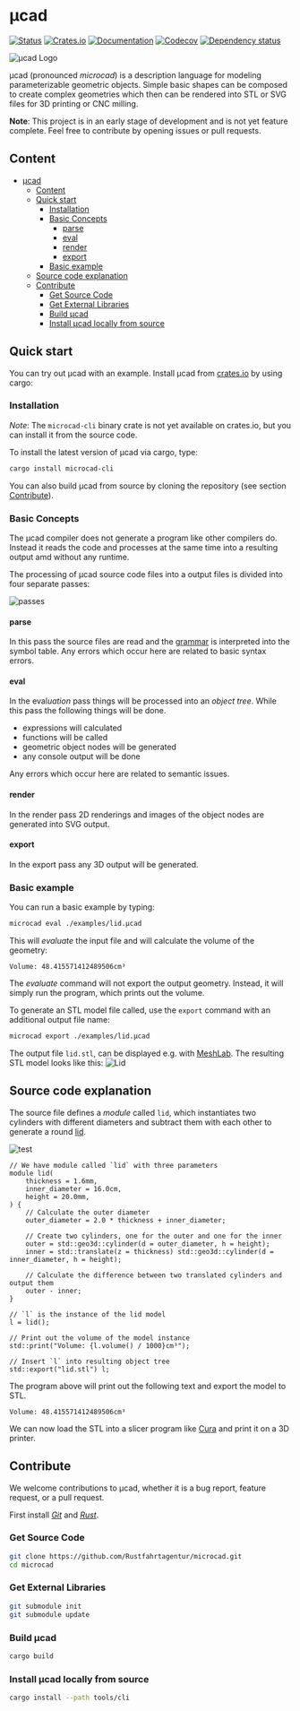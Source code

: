 # µcad

[![Status](https://github.com/Rustfahrtagentur/mcad/actions/workflows/rust.yml/badge.svg)](https://github.com/Rustfahrtagentur/mcad/actions)
[![Crates.io](https://img.shields.io/crates/v/mcad.svg)](https://crates.io/crates/mcad)
[![Documentation](https://docs.rs/mcad/badge.svg)](https://docs.rs/mcad/)
[![Codecov](https://codecov.io/github/Rustfahrtagentur/mcad/coverage.svg?branch=main)](https://codecov.io/gh/Rustfahrtagentur/mcad)
[![Dependency status](https://deps.rs/repo/github/Rustfahrtagentur/mcad/status.svg)](https://deps.rs/repo/github/Rustfahrtagentur/mcad)

![µcad Logo](logo.png)

µcad (pronounced *microcad*) is a description language for modeling parameterizable geometric objects.
Simple basic shapes can be composed to create complex geometries which then can be rendered into STL or SVG files for 3D printing or CNC milling.

**Note**: This project is in an early stage of development and is not yet feature complete. Feel free to contribute by opening issues or pull requests.

## Content

- [µcad](#µcad)
  - [Content](#content)
  - [Quick start](#quick-start)
    - [Installation](#installation)
    - [Basic Concepts](#basic-concepts)
      - [parse](#parse)
      - [eval](#eval)
      - [render](#render)
      - [export](#export)
    - [Basic example](#basic-example)
  - [Source code explanation](#source-code-explanation)
  - [Contribute](#contribute)
    - [Get Source Code](#get-source-code)
    - [Get External Libraries](#get-external-libraries)
    - [Build µcad](#build-µcad)
    - [Install µcad locally from source](#install-µcad-locally-from-source)

## Quick start

You can try out µcad with an example.
Install µcad from [crates.io](https://crates.io) by using cargo:

### Installation

*Note*: The `microcad-cli` binary crate is not yet available on crates.io, but you can install it from the source code.

To install the latest version of µcad via cargo, type:

```sh
cargo install microcad-cli
```

You can also build µcad from source by cloning the repository (see section [Contribute](#contribute)).

### Basic Concepts

The µcad compiler does not generate a program like other compilers do.
Instead it reads the code and processes at the same time into a resulting output amd without any runtime.

The processing of µcad source code files into a output files is divided into four separate passes:

![passes](doc/images/passes.svg)

#### parse

In this pass the source files are read and the [grammar](lang/grammar.pest) is interpreted into the symbol table.
Any errors which occur here are related to basic syntax errors.

#### eval

In the eval*uation* pass things will be processed into an *object tree*.
While this pass the following things will be done.

- expressions will calculated
- functions will be called
- geometric object nodes will be generated
- any console output will be done

Any errors which occur here are related to semantic issues.

#### render

In the render pass 2D renderings and images of the object nodes are generated into SVG output.

#### export

In the export pass any 3D output will be generated.

### Basic example

You can run a basic example by typing:

```sh
microcad eval ./examples/lid.µcad
```

This will *evaluate* the input file and will calculate the volume of the geometry:

```console
Volume: 48.415571412489506cm³
```

The *evaluate* command will not export the output geometry. Instead, it will simply run the program, which prints out the volume.

To generate an STL model file called, use the `export` command with an additional output file name:

```sh
microcad export ./examples/lid.µcad
```

The output file `lid.stl`, can be displayed e.g. with [MeshLab](https://www.meshlab.net/).
The resulting STL model looks like this: ![Lid](examples/lid.png)

## Source code explanation

The source file defines a *module* called `lid`, which instantiates two cylinders with different diameters and subtract them with each other to generate a round [lid](https://rust.services/blog/20242511-mcad-lid/).

![test](.banner/first_example.png)

```µcad,first_example
// We have module called `lid` with three parameters
module lid(
    thickness = 1.6mm,
    inner_diameter = 16.0cm,
    height = 20.0mm,
) {
    // Calculate the outer diameter
    outer_diameter = 2.0 * thickness + inner_diameter;

    // Create two cylinders, one for the outer and one for the inner
    outer = std::geo3d::cylinder(d = outer_diameter, h = height);
    inner = std::translate(z = thickness) std::geo3d::cylinder(d = inner_diameter, h = height);

    // Calculate the difference between two translated cylinders and output them
    outer - inner;
}

// `l` is the instance of the lid model
l = lid();

// Print out the volume of the model instance
std::print("Volume: {l.volume() / 1000}cm³");

// Insert `l` into resulting object tree
std::export("lid.stl") l;
```

The program above will print out the following text and export the model to STL.

```console
Volume: 48.415571412489506cm³
```

We can now load the STL into a slicer program like [Cura](https://ultimaker.com/software/ultimaker-cura) and print it on a 3D printer.

## Contribute

We welcome contributions to µcad, whether it is a bug report, feature request, or a pull request.

First install [*Git*](https://git-scm.com/book/en/v2/Getting-Started-Installing-Git)
and [*Rust*](https://www.rust-lang.org/tools/install).

### Get Source Code

```sh
git clone https://github.com/Rustfahrtagentur/microcad.git
cd microcad
```

### Get External Libraries

```sh
git submodule init
git submodule update
```

### Build µcad

```sh
cargo build
```

### Install µcad locally from source

```sh
cargo install --path tools/cli
```

